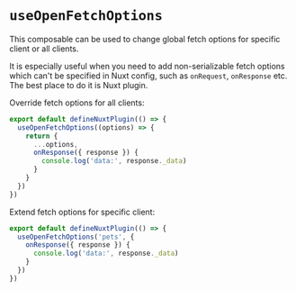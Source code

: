 # `useOpenFetchOptions`

This composable can be used to change global fetch options for specific client or all clients. 

It is especially useful when you need to add non-serializable fetch options which can't be specified in Nuxt config, such as `onRequest`, `onResponse` etc.
The best place to do it is Nuxt plugin.

Override fetch options for all clients:
```ts
export default defineNuxtPlugin(() => {
  useOpenFetchOptions((options) => {
    return {
      ...options,
      onResponse({ response }) {
        console.log('data:', response._data)
      }
    }
  })
})
```

Extend fetch options for specific client:
```ts
export default defineNuxtPlugin(() => {
  useOpenFetchOptions('pets', {
    onResponse({ response }) {
      console.log('data:', response._data)
    }
  })
})
```

